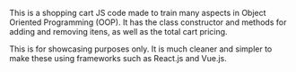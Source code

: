 This is a shopping cart JS code made to train many aspects in Object Oriented Programming (OOP). It has the class constructor and methods for adding and removing itens, as well as the total cart pricing.

This is for showcasing purposes only. It is much cleaner and simpler to make these using frameworks such as React.js and Vue.js.